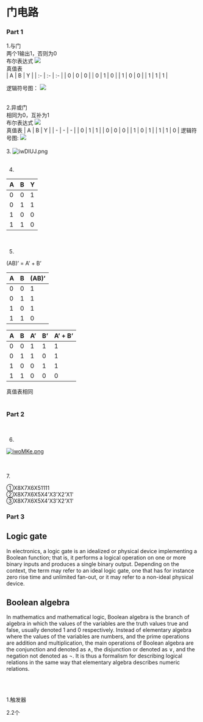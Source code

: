 # 门电路 

### Part 1

1.与门<br>
两个1输出1，否则为0
<br>
布尔表达式   ![](https://wikimedia.org/api/rest_v1/media/math/render/svg/52db26abaf8abe55227dd52d5d08aa0f1c81519e)<br>
真值表   
| A  | B  | Y  | 
| :- | :- | :- | 
| 0 | 0 | 0 | 
| 0 | 1 | 0 | 
| 1 | 0 | 0 | 
| 1 | 1 | 1 | 

逻辑符号图：
![](https://upload.wikimedia.org/wikipedia/commons/thumb/6/64/AND_ANSI.svg/125px-AND_ANSI.svg.png)
<br><br>

2.异或门<br>
相同为0，互补为1
<br>
布尔表达式 ![](https://wikimedia.org/api/rest_v1/media/math/render/svg/b217222d0d5c53efc377caa72af33ef601b0f1c7)<br>
真值表
| A | B | Y | 
| - | - | - | 
| 0 | 1 | 1 | 
| 0 | 0 | 0 | 
| 1 | 0 | 1 | 
| 1 | 1 | 0 | 
逻辑符号图:
![](https://upload.wikimedia.org/wikipedia/commons/thumb/0/01/XOR_ANSI.svg/125px-XOR_ANSI.svg.png)
<br><br>
3.
![iwDIUJ.png](https://s1.ax1x.com/2018/10/18/iwDIUJ.png)
<br><br>

4.
| A | B | Y | 
| - | - | - | 
| 0 | 0 | 1 | 
| 0 | 1 | 1 | 
| 1 | 0 | 0 | 
| 1 | 1 | 0 | 
<br>

5.
(AB)’ = A’ + B’                 

| A | B | (AB)’ |                
| - | - | ----- | 
| 0 | 0 | 1 | 
| 0 | 1 | 1 | 
| 1 | 0 | 1 | 
| 1 | 1 | 0 | 

| A | B | A’ | B’ | A’ + B’ | 
| - | - | -- | -- | ------- | 
| 0 | 0 | 1 | 1 |   1   | 
| 0 | 1 | 1 | 0 |   1   | 
| 1 | 0 | 0 | 1 |   1   | 
| 1 | 1 | 0 | 0 |   0   | 
真值表相同
<br><br>

### Part 2
<br> 

6.
[![iwoMKe.png](https://s1.ax1x.com/2018/10/19/iwoMKe.png)](https://imgchr.com/i/iwoMKe)

<br><br>
7.

①X8X7X6X51111
<br>
②X8X7X6X5X4'X3'X2'X1'
<br>
③X8X7X6X5X4'X3'X2'X1'


### Part 3
 
## Logic gate
In electronics, a logic gate is an idealized or physical device implementing a Boolean function; that is, it performs a logical operation on one or more binary inputs and produces a single binary output. Depending on the context, the term may refer to an ideal logic gate, one that has for instance zero rise time and unlimited fan-out, or it may refer to a non-ideal physical device.


## Boolean algebra
In mathematics and mathematical logic, Boolean algebra is the branch of algebra in which the values of the variables are the truth values true and false, usually denoted 1 and 0 respectively. Instead of elementary algebra where the values of the variables are numbers, and the prime operations are addition and multiplication, the main operations of Boolean algebra are the conjunction and denoted as ∧, the disjunction or denoted as ∨, and the negation not denoted as ¬. It is thus a formalism for describing logical relations in the same way that elementary algebra describes numeric relations. 

<br><br>

1.触发器

2.2个